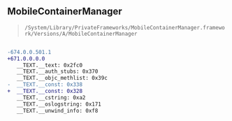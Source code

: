 ## MobileContainerManager

> `/System/Library/PrivateFrameworks/MobileContainerManager.framework/Versions/A/MobileContainerManager`

```diff

-674.0.0.501.1
+671.0.0.0.0
   __TEXT.__text: 0x2fc0
   __TEXT.__auth_stubs: 0x370
   __TEXT.__objc_methlist: 0x39c
-  __TEXT.__const: 0x338
+  __TEXT.__const: 0x328
   __TEXT.__cstring: 0xa2
   __TEXT.__oslogstring: 0x171
   __TEXT.__unwind_info: 0xf8

```
